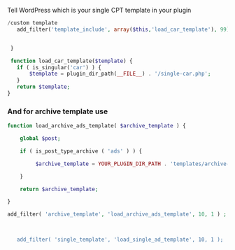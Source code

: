 Tell WordPress which is your single CPT template in your plugin

 
 ```php
 /custom template 
    add_filter('template_include', array($this,'load_car_template'), 99);


  }

  function load_car_template($template) {
    if ( is_singular('car') ) {
        $template = plugin_dir_path(__FILE__) . '/single-car.php';
    }
    return $template;
}

```
    
 ###  And for archive template use
   
 ```php  
 function load_archive_ads_template( $archive_template ) {

     global $post;

     if ( is_post_type_archive ( 'ads' ) ) {

          $archive_template = YOUR_PLUGIN_DIR_PATH . 'templates/archive-ads.php';

     }

     return $archive_template;

}

add_filter( 'archive_template', 'load_archive_ads_template', 10, 1 ) ; ```

    

    add_filter( 'single_template', 'load_single_ad_template', 10, 1 );
